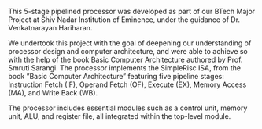 This 5-stage pipelined processor was developed as part of our BTech Major Project at Shiv Nadar Institution of Eminence, under the guidance of Dr. Venkatnarayan Hariharan.

We undertook this project with the goal of deepening our understanding of processor design and computer architecture, and were able to achieve so with the help of the book Basic Computer Architecture authored by Prof. Smruti Sarangi. The processor implements the SimpleRisc ISA, from the book ”Basic Computer Architecture” featuring five pipeline stages: Instruction Fetch (IF), Operand Fetch (OF), Execute (EX), Memory Access (MA), and Write Back (WB).  

The processor includes essential modules such as a control unit, memory unit, ALU, and register file, all integrated within the top-level module.
